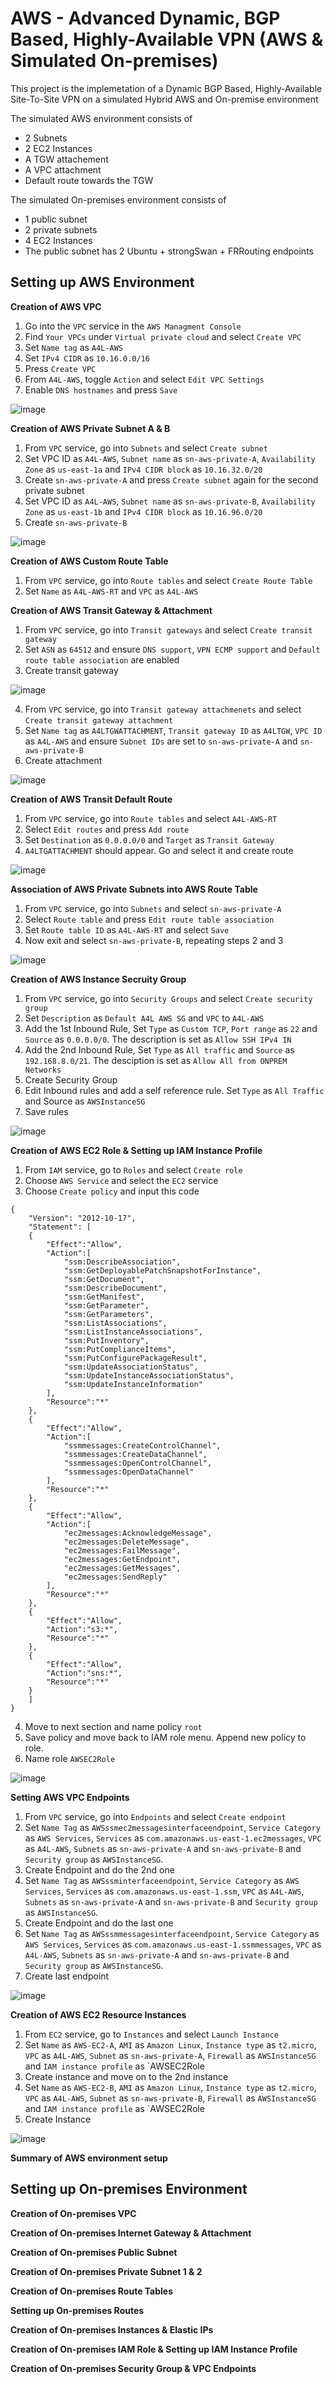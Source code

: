 # AWS - Advanced Dynamic, BGP Based, Highly-Available VPN (AWS & Simulated On-premises)

This project is the implemetation of a Dynamic BGP Based, Highly-Available Site-To-Site VPN on a simulated Hybrid AWS and On-premise environment

The simulated AWS environment consists of

- 2 Subnets
- 2 EC2 Instances
- A TGW attachement
- A VPC attachment
- Default route towards the TGW

The simulated On-premises environment consists of

- 1 public subnet
- 2 private subnets
- 4 EC2 Instances
- The public subnet has 2 Ubuntu + strongSwan + FRRouting endpoints

## Setting up AWS Environment

**Creation of AWS VPC**

1. Go into the `VPC` service in the `AWS Managment Console`
2. Find `Your VPCs` under `Virtual private cloud` and select `Create VPC`
3. Set `Name tag` as `A4L-AWS`
4. Set `IPv4 CIDR` as `10.16.0.0/16`
5. Press `Create VPC`
6. From `A4L-AWS`, toggle `Action` and select `Edit VPC Settings`
7. Enable `DNS hostnames` and press `Save`

![image](https://user-images.githubusercontent.com/123274310/213908713-77b980e4-c3f8-4cd8-872b-daa01bdef4d9.png)

**Creation of AWS Private Subnet A & B**

1. From `VPC` service, go into `Subnets` and select `Create subnet`
2. Set VPC ID as `A4L-AWS`, `Subnet name` as `sn-aws-private-A`, `Availability Zone` as `us-east-1a` and `IPv4 CIDR block` as `10.16.32.0/20`
3. Create `sn-aws-private-A` and press `Create subnet` again for the second private subnet
4. Set VPC ID as `A4L-AWS`, `Subnet name` as `sn-aws-private-B`, `Availability Zone` as `us-east-1b` and `IPv4 CIDR block` as `10.16.96.0/20`
5. Create `sn-aws-private-B`

![image](https://user-images.githubusercontent.com/123274310/213909174-2eb87980-deb0-4c9f-b20a-3de35c2cb9a0.png)

**Creation of AWS Custom Route Table**

1. From `VPC` service, go into `Route tables` and select `Create Route Table`
2. Set `Name` as `A4L-AWS-RT` and `VPC` as `A4L-AWS` 

**Creation of AWS Transit Gateway & Attachment**

1. From `VPC` service, go into `Transit gateways` and select `Create transit gateway`
2. Set `ASN` as `64512` and ensure `DNS support`, `VPN ECMP support` and `Default route table association` are enabled
3. Create transit gateway

![image](https://user-images.githubusercontent.com/123274310/213909848-f2665964-be9c-470d-8978-ce50d6fc9c59.png)

4. From `VPC` service, go into `Transit gateway attachmenets` and select `Create transit gateway attachment`
5. Set `Name tag` as `A4LTGWATTACHMENT`, `Transit gateway ID` as `A4LTGW`, `VPC ID` as `A4L-AWS` and ensure `Subnet IDs` are set to `sn-aws-private-A` and `sn-aws-private-B`
6. Create attachment

![image](https://user-images.githubusercontent.com/123274310/213910188-6c4040c8-de86-4522-8e3a-712fe96acea5.png)

**Creation of AWS Transit Default Route**

1. From `VPC` service, go into `Route tables` and select `A4L-AWS-RT`
2. Select `Edit routes` and press `Add route`
3. Set `Destination` as `0.0.0.0/0` and `Target` as `Transit Gateway`
4. `A4LTGATTACHMENT` should appear. Go and select it and create route

![image](https://user-images.githubusercontent.com/123274310/213910585-39893b74-9fbd-46a2-8279-3dab8df5f94a.png)

**Association of AWS Private Subnets into AWS Route Table**

1. From `VPC` service, go into `Subnets` and select `sn-aws-private-A`
2. Select `Route table` and press `Edit route table association`
3. Set `Route table ID` as `A4L-AWS-RT` and select `Save`
4. Now exit and select `sn-aws-private-B`, repeating steps 2 and 3

![image](https://user-images.githubusercontent.com/123274310/213910820-e25fa13b-6a9c-4f8d-bd23-118423594d49.png)

**Creation of AWS Instance Secruity Group**

1. From `VPC` service, go into `Security Groups` and select `Create security group`
2. Set `Description` as `Default A4L AWS SG` and `VPC` to `A4L-AWS`
3. Add the 1st Inbound Rule, Set `Type` as `Custom TCP`, `Port range` as `22` and `Source` as `0.0.0.0/0`. The description is set as `Allow SSH IPv4 IN`
4. Add the 2nd Inbound Rule, Set `Type` as `All traffic` and `Source` as `192.168.8.0/21`. The desciption is set as `Allow All from ONPREM Networks`
5. Create Security Group
6. Edit Inbound rules and add a self reference rule. Set `Type` as `All Traffic` and Source as `AWSInstanceSG`
7. Save rules

![image](https://user-images.githubusercontent.com/123274310/213918823-d4c07938-1c03-499e-aede-298e0ada3d26.png)

**Creation of AWS EC2 Role & Setting up IAM Instance Profile**

1. From `IAM` service, go to `Roles` and select `Create role`
2. Choose `AWS Service` and select the `EC2` service
3. Choose `Create policy` and input this code

```
{
    "Version": "2012-10-17",
    "Statement": [
    {
        "Effect":"Allow",
        "Action":[
            "ssm:DescribeAssociation",
            "ssm:GetDeployablePatchSnapshotForInstance",
            "ssm:GetDocument",
            "ssm:DescribeDocument",
            "ssm:GetManifest",
            "ssm:GetParameter",
            "ssm:GetParameters",
            "ssm:ListAssociations",
            "ssm:ListInstanceAssociations",
            "ssm:PutInventory",
            "ssm:PutComplianceItems",
            "ssm:PutConfigurePackageResult",
            "ssm:UpdateAssociationStatus",
            "ssm:UpdateInstanceAssociationStatus",
            "ssm:UpdateInstanceInformation"
        ],
        "Resource":"*"
    },
    {
        "Effect":"Allow",
        "Action":[
            "ssmmessages:CreateControlChannel",
            "ssmmessages:CreateDataChannel",
            "ssmmessages:OpenControlChannel",
            "ssmmessages:OpenDataChannel"
        ],
        "Resource":"*"
    },
    {
        "Effect":"Allow",
        "Action":[
            "ec2messages:AcknowledgeMessage",
            "ec2messages:DeleteMessage",
            "ec2messages:FailMessage",
            "ec2messages:GetEndpoint",
            "ec2messages:GetMessages",
            "ec2messages:SendReply"
        ],
        "Resource":"*"
    },
    {
        "Effect":"Allow",
        "Action":"s3:*",
        "Resource":"*"
    },
    {
        "Effect":"Allow",
        "Action":"sns:*",
        "Resource":"*"
    }
    ]
}
```
4. Move to next section and name policy `root`
5. Save policy and move back to IAM role menu. Append new policy to role.
6. Name role `AWSEC2Role`

![image](https://user-images.githubusercontent.com/123274310/213919907-01f3bc5c-b255-4c04-b6a1-72284fa8932c.png)

**Setting AWS VPC Endpoints**

1. From `VPC` service, go into `Endpoints` and select `Create endpoint`
2. Set `Name Tag` as `AWSssmec2messagesinterfaceendpoint`, `Service Category` as `AWS Services`, `Services` as `com.amazonaws.us-east-1.ec2messages`, `VPC` as `A4L-AWS`, `Subnets` as `sn-aws-private-A` and `sn-aws-private-B` and `Security group` as `AWSInstanceSG`.
3. Create Endpoint and do the 2nd one
4. Set `Name Tag` as `AWSssminterfaceendpoint`, `Service Category` as `AWS Services`, `Services` as `com.amazonaws.us-east-1.ssm`, `VPC` as `A4L-AWS`, `Subnets` as `sn-aws-private-A` and `sn-aws-private-B` and `Security group` as `AWSInstanceSG`.
5. Create Endpoint and do the last one
6. Set `Name Tag` as `AWSssmmessagesinterfaceendpoint`, `Service Category` as `AWS Services`, `Services` as `com.amazonaws.us-east-1.ssmmessages`, `VPC` as `A4L-AWS`, `Subnets` as `sn-aws-private-A` and `sn-aws-private-B` and `Security group` as `AWSInstanceSG`.
7. Create last endpoint

![image](https://user-images.githubusercontent.com/123274310/213921434-9b06746d-31b4-42fe-8027-1352867c4efb.png)

**Creation of AWS EC2 Resource Instances**

1. From `EC2` service, go to `Instances` and select `Launch Instance`
2. Set `Name` as `AWS-EC2-A`, `AMI` as `Amazon Linux`, `Instance type` as `t2.micro`, `VPC` as `A4L-AWS`, `Subnet` as `sn-aws-private-A`, `Firewall` as `AWSInstanceSG` and `IAM instance profile` as `AWSEC2Role
3. Create instance and move on to the 2nd instance
4. Set `Name` as `AWS-EC2-B`, `AMI` as `Amazon Linux`, `Instance type` as `t2.micro`, `VPC` as `A4L-AWS`, `Subnet` as `sn-aws-private-B`, `Firewall` as `AWSInstanceSG` and `IAM instance profile` as `AWSEC2Role
5. Create Instance

![image](https://user-images.githubusercontent.com/123274310/213922481-00792db0-ac55-4ff9-b198-907a7c940a68.png)

**Summary of AWS environment setup**


## Setting up On-premises Environment

**Creation of On-premises VPC**

**Creation of On-premises Internet Gateway & Attachment**

**Creation of On-premises Public Subnet**

**Creation of On-premises Private Subnet 1 & 2**

**Creation of On-premises Route Tables**

**Setting up On-premises Routes**

**Creation of On-premises Instances & Elastic IPs**

**Creation of On-premises IAM Role & Setting up IAM Instance Profile**

**Creation of On-premises Security Group & VPC Endpoints**
